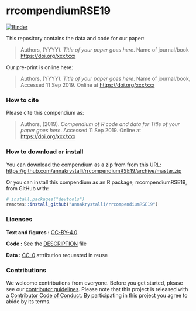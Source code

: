 
<!-- README.md is generated from README.Rmd. Please edit that file -->

# rrcompendiumRSE19

[![Binder](https://mybinder.org/badge_logo.svg)](https://mybinder.org/v2/gh/annakrystalli/rrcompendiumRSE19/master?urlpath=rstudio)

This repository contains the data and code for our paper:

> Authors, (YYYY). *Title of your paper goes here*. Name of journal/book
> <https://doi.org/xxx/xxx>

Our pre-print is online here:

> Authors, (YYYY). *Title of your paper goes here*. Name of
> journal/book, Accessed 11 Sep 2019. Online at
> <https://doi.org/xxx/xxx>

### How to cite

Please cite this compendium as:

> Authors, (2019). *Compendium of R code and data for Title of your
> paper goes here*. Accessed 11 Sep 2019. Online at
> <https://doi.org/xxx/xxx>

### How to download or install

You can download the compendium as a zip from from this URL:
<https://github.com/annakrystalli/rrcompendiumRSE19/archive/master.zip>

Or you can install this compendium as an R package, rrcompendiumRSE19,
from GitHub with:

``` r
# install.packages("devtools")
remotes::install_github("annakrystalli/rrcompendiumRSE19")
```

### Licenses

**Text and figures :**
[CC-BY-4.0](http://creativecommons.org/licenses/by/4.0/)

**Code :** See the [DESCRIPTION](DESCRIPTION) file

**Data :** [CC-0](http://creativecommons.org/publicdomain/zero/1.0/)
attribution requested in reuse

### Contributions

We welcome contributions from everyone. Before you get started, please
see our [contributor guidelines](CONTRIBUTING.md). Please note that this
project is released with a [Contributor Code of Conduct](CONDUCT.md). By
participating in this project you agree to abide by its terms.
